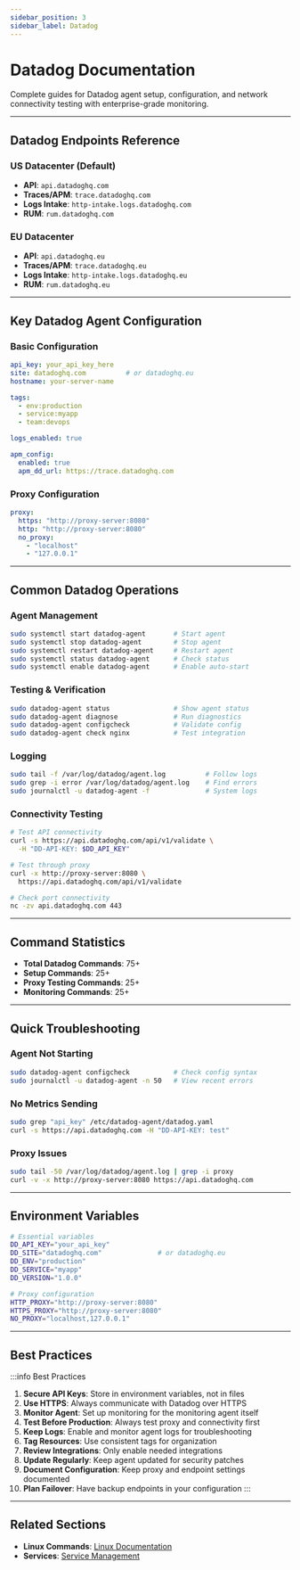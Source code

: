 ```yaml
---
sidebar_position: 3
sidebar_label: Datadog
---
```


# Datadog Documentation

Complete guides for Datadog agent setup, configuration, and network connectivity testing with enterprise-grade monitoring.

---

## Datadog Endpoints Reference

### US Datacenter (Default)
- **API**: `api.datadoghq.com`
- **Traces/APM**: `trace.datadoghq.com`
- **Logs Intake**: `http-intake.logs.datadoghq.com`
- **RUM**: `rum.datadoghq.com`

### EU Datacenter
- **API**: `api.datadoghq.eu`
- **Traces/APM**: `trace.datadoghq.eu`
- **Logs Intake**: `http-intake.logs.datadoghq.eu`
- **RUM**: `rum.datadoghq.eu`

---

## Key Datadog Agent Configuration

### Basic Configuration

```yaml
api_key: your_api_key_here
site: datadoghq.com          # or datadoghq.eu
hostname: your-server-name

tags:
  - env:production
  - service:myapp
  - team:devops

logs_enabled: true

apm_config:
  enabled: true
  apm_dd_url: https://trace.datadoghq.com
```

### Proxy Configuration

```yaml
proxy:
  https: "http://proxy-server:8080"
  http: "http://proxy-server:8080"
  no_proxy:
    - "localhost"
    - "127.0.0.1"
```

---

## Common Datadog Operations

### Agent Management

```bash
sudo systemctl start datadog-agent       # Start agent
sudo systemctl stop datadog-agent        # Stop agent
sudo systemctl restart datadog-agent     # Restart agent
sudo systemctl status datadog-agent      # Check status
sudo systemctl enable datadog-agent      # Enable auto-start
```

### Testing & Verification

```bash
sudo datadog-agent status                # Show agent status
sudo datadog-agent diagnose              # Run diagnostics
sudo datadog-agent configcheck           # Validate config
sudo datadog-agent check nginx           # Test integration
```

### Logging

```bash
sudo tail -f /var/log/datadog/agent.log          # Follow logs
sudo grep -i error /var/log/datadog/agent.log    # Find errors
sudo journalctl -u datadog-agent -f              # System logs
```

### Connectivity Testing

```bash
# Test API connectivity
curl -s https://api.datadoghq.com/api/v1/validate \
  -H "DD-API-KEY: $DD_API_KEY"

# Test through proxy
curl -x http://proxy-server:8080 \
  https://api.datadoghq.com/api/v1/validate

# Check port connectivity
nc -zv api.datadoghq.com 443
```

---

## Command Statistics

- **Total Datadog Commands**: 75+
- **Setup Commands**: 25+
- **Proxy Testing Commands**: 25+
- **Monitoring Commands**: 25+

---

## Quick Troubleshooting

### Agent Not Starting

```bash
sudo datadog-agent configcheck           # Check config syntax
sudo journalctl -u datadog-agent -n 50   # View recent errors
```

### No Metrics Sending

```bash
sudo grep "api_key" /etc/datadog-agent/datadog.yaml
curl -s https://api.datadoghq.com -H "DD-API-KEY: test"
```

### Proxy Issues

```bash
sudo tail -50 /var/log/datadog/agent.log | grep -i proxy
curl -v -x http://proxy-server:8080 https://api.datadoghq.com
```

---

## Environment Variables

```bash
# Essential variables
DD_API_KEY="your_api_key"
DD_SITE="datadoghq.com"              # or datadoghq.eu
DD_ENV="production"
DD_SERVICE="myapp"
DD_VERSION="1.0.0"

# Proxy configuration
HTTP_PROXY="http://proxy-server:8080"
HTTPS_PROXY="http://proxy-server:8080"
NO_PROXY="localhost,127.0.0.1"
```

---

## Best Practices

:::info Best Practices
1. **Secure API Keys**: Store in environment variables, not in files
2. **Use HTTPS**: Always communicate with Datadog over HTTPS
3. **Monitor Agent**: Set up monitoring for the monitoring agent itself
4. **Test Before Production**: Always test proxy and connectivity first
5. **Keep Logs**: Enable and monitor agent logs for troubleshooting
6. **Tag Resources**: Use consistent tags for organization
7. **Review Integrations**: Only enable needed integrations
8. **Update Regularly**: Keep agent updated for security patches
9. **Document Configuration**: Keep proxy and endpoint settings documented
10. **Plan Failover**: Have backup endpoints in your configuration
:::

---

## Related Sections

- **Linux Commands**: [Linux Documentation](../linux/index.md)
- **Services**: [Service Management](../services/index.md)
